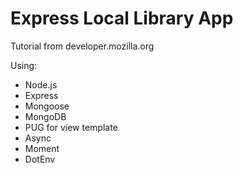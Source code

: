# Express Local Library App
Tutorial from developer.mozilla.org

Using:
* Node.js
* Express
* Mongoose
* MongoDB
* PUG for view template
* Async
* Moment
* DotEnv